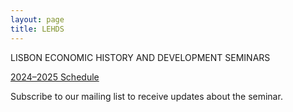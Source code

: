 ```yaml
---
layout: page
title: LEHDS
---
```


LISBON ECONOMIC HISTORY AND DEVELOPMENT SEMINARS

[2024–2025 Schedule](https://gbrlambais.github.io/LEHDS_24-25.pdf)

Subscribe to our mailing list to receive updates about the seminar.